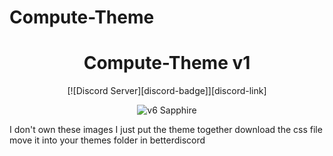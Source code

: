 # Compute-Theme

<div align="center">

# Compute-Theme v1

  
[![Discord Server][discord-badge]][discord-link]

![v6 Sapphire](https://github.com/ac1dv1p3r/Compute-Theme/blob/2d209519bb8598e153bc0d9b9e865c2c1554e96e/Screenshot/screenshot.png)

</div>

I don't own these images I just put the theme together
download the css file
move it into your themes folder in betterdiscord

